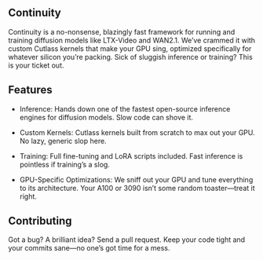 ## Continuity
Continuity is a no-nonsense, blazingly fast framework for running and training diffusion models like LTX-Video and WAN2.1. We’ve crammed it with custom Cutlass kernels that make your GPU sing, optimized specifically for whatever silicon you’re packing. Sick of sluggish inference or training? This is your ticket out.

## Features
* Inference: Hands down one of the fastest open-source inference engines for diffusion models. Slow code can shove it.

* Custom Kernels: Cutlass kernels built from scratch to max out your GPU. No lazy, generic slop here.

* Training: Full fine-tuning and LoRA scripts included. Fast inference is pointless if training’s a slog.

* GPU-Specific Optimizations: We sniff out your GPU and tune everything to its architecture. Your A100 or 3090 isn’t some random toaster—treat it right.


## Contributing
Got a bug? A brilliant idea? Send a pull request. Keep your code tight and your commits sane—no one’s got time for a mess.
